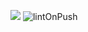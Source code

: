 <a href="https://codeclimate.com/github/codeclimate/codeclimate/maintainability"><img src="https://api.codeclimate.com/v1/badges/a99a88d28ad37a79dbf6/maintainability" /></a>
![lintOnPush](https://github.com/eKulshan/frontend-project-lvl1/.github/workflows/lintOnPush.yml/badge.svg)

